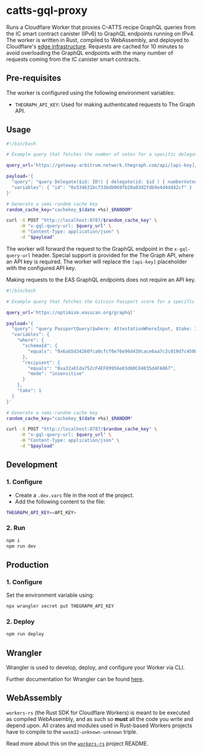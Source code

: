 # catts-gql-proxy

Runs a Cloudflare Worker that proxies C–ATTS recipe GraphQL queries from the IC smart contract canister (IPv6) to GraphQL endpoints running on IPv4. The worker is written in Rust, compiled to WebAssembly, and deployed to Cloudflare's [edge infrastructure](https://www.cloudflare.com/network/). Requests are cached for 10 minutes to avoid overloading the GraphQL endpoints with the many number of requests coming from the IC canister smart contracts.

## Pre-requisites

The worker is configured using the following environment variables:

- `THEGRAPH_API_KEY`: Used for making authenticated requests to The Graph API.

## Usage

```bash
#!/bin/bash

# Example query that fetches the number of votes for a specific delegate from the ENS Governance subgraph on Arbitrum.

query_url='https://gateway-arbitrum.network.thegraph.com/api/[api-key]/subgraphs/id/GyijYxW9yiSRcEd5u2gfquSvneQKi5QuvU3WZgFyfFSn'

payload='{
  "query": "query Delegate($id: ID!) { delegate(id: $id ) { numberVotes } }",
  "variables": { "id": "0x534631bcf33bdb069fb20a93d2fdb9e4d4dd42cf" }
}'

# Generate a semi-random cache key
random_cache_key="cachekey_$(date +%s)_$RANDOM"

curl -X POST "http://localhost:8787/$random_cache_key" \
     -H "x-gql-query-url: $query_url" \
     -H "Content-Type: application/json" \
     -d "$payload"
```

The worker will forward the request to the GraphQL endpoint in the `x-gql-query-url` header. Special support is provided for the The Graph API, where an API key is required. The worker will replace the `[api-key]` placeholder with the configured API key.

Making requests to the EAS GraphQL endpoints does not require an API key.

```bash
#!/bin/bash

# Example query that fetches the Gitcoin Passport score for a specific address.

query_url='https://optimism.easscan.org/graphql'

payload='{
  "query": "query PassportQuery($where: AttestationWhereInput, $take: Int) { attestations(where: $where, take: $take) { decodedDataJson } }",
  "variables": {
    "where": {
      "schemaId": {
        "equals": "0x6ab5d34260fca0cfcf0e76e96d439cace6aa7c3c019d7c4580ed52c6845e9c89"
      },
      "recipient": {
        "equals": "0xa32aECda752cF4EF89956e83d60C04835d4FA867",
        "mode": "insensitive"
      }
    },
    "take": 1
  }
}'

# Generate a semi-random cache key
random_cache_key="cachekey_$(date +%s)_$RANDOM"

curl -X POST "http://localhost:8787/$random_cache_key" \
     -H "x-gql-query-url: $query_url" \
     -H "Content-Type: application/json" \
     -d "$payload"
```

## Development

### 1. Configure

- Create a `.dev.vars` file in the root of the project.
- Add the following content to the file:

```bash
THEGRAPH_API_KEY=<API_KEY>
```

### 2. Run

```bash
npm i
npm run dev
```

## Production

### 1. Configure

Set the environment variable using:

```bash
npx wrangler secret put THEGRAPH_API_KEY
```

### 2. Deploy

```bash
npm run deploy
```

## Wrangler

Wrangler is used to develop, deploy, and configure your Worker via CLI.

Further documentation for Wrangler can be found [here](https://developers.cloudflare.com/workers/tooling/wrangler).

## WebAssembly

`workers-rs` (the Rust SDK for Cloudflare Workers) is meant to be executed as compiled WebAssembly, and as such so **must** all the code you write and depend upon. All crates and modules used in Rust-based Workers projects have to compile to the `wasm32-unknown-unknown` triple.

Read more about this on the [`workers-rs`](https://github.com/cloudflare/workers-rs) project README.
